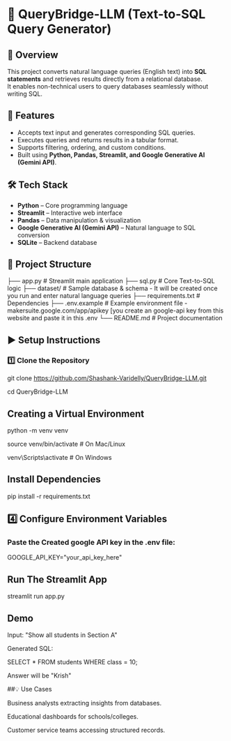 # 📝 QueryBridge-LLM (Text-to-SQL Query Generator)  

## 🚀 Overview  
This project converts natural language queries (English text) into **SQL statements** and retrieves results directly from a relational database.  
It enables non-technical users to query databases seamlessly without writing SQL.  

## 🎯 Features  
- Accepts text input and generates corresponding SQL queries.  
- Executes queries and returns results in a tabular format.  
- Supports filtering, ordering, and custom conditions.  
- Built using **Python, Pandas, Streamlit, and Google Generative AI (Gemini API)**.  

## 🛠️ Tech Stack  
- **Python** – Core programming language  
- **Streamlit** – Interactive web interface  
- **Pandas** – Data manipulation & visualization  
- **Google Generative AI (Gemini API)** – Natural language to SQL conversion  
- **SQLite** – Backend database  

## 📂 Project Structure  
├── app.py # Streamlit main application
├── sql.py # Core Text-to-SQL logic
├── dataset/ # Sample database & schema - It will be created once you run and enter natural language queries
├── requirements.txt # Dependencies
├── .env.example # Example environment file - makersuite.google.com/app/apikey [you create an google-api key from this website and paste it in this .env
└── README.md # Project documentation


## ▶️ Setup Instructions  

### 1️⃣ Clone the Repository  

git clone https://github.com/Shashank-Varidelly/QueryBridge-LLM.git

cd QueryBridge-LLM

## Creating a Virtual Environment

python -m venv venv

source venv/bin/activate   # On Mac/Linux

venv\Scripts\activate      # On Windows

## Install Dependencies

pip install -r requirements.txt

## 4️⃣ Configure Environment Variables

### Paste the Created google API key in the .env file:

GOOGLE_API_KEY="your_api_key_here"

## Run The Streamlit App

streamlit run app.py


## Demo

Input:
"Show all students in Section A"

Generated SQL:

SELECT * FROM students WHERE class = 10;


Answer will be "Krish"

##💡 Use Cases

Business analysts extracting insights from databases.

Educational dashboards for schools/colleges.

Customer service teams accessing structured records.


